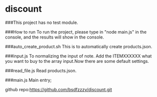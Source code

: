 # discount

###This project has no test module.

###How to run
    To run the project, please type in "node main.js" in the console, and the results will show in the console.

###auto_create_product.sh
    This is to automatically create products.json.

###input.js
    To normalizing the input of note. Add the ITEMXXXXXX what you want to buy to the array input.Now there are some default settings.

###read_file.js
    Read products.json.

###main.js
    Main entry;

github repo:https://github.com/bsdfzzzy/discount.git
